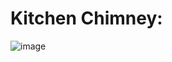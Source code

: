  #  Kitchen Chimney:
 ![image](https://user-images.githubusercontent.com/42562641/157290829-d89d0506-2b28-42d0-9e4f-b3898efd7003.png)
